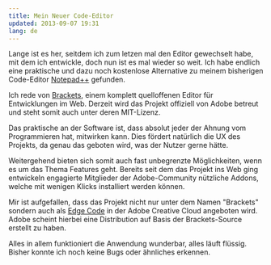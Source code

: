 ```yaml
---
title: Mein Neuer Code-Editor
updated: 2013-09-07 19:31
lang: de
---
```


Lange ist es her, seitdem ich zum letzen mal den Editor gewechselt habe, mit dem ich entwickle, doch nun ist es mal wieder so weit. Ich habe endlich eine praktische und dazu noch kostenlose Alternative zu meinem bisherigen Code-Editor [Notepad++][1] gefunden.

Ich rede von [Brackets][2], einem komplett quelloffenen Editor für Entwicklungen im Web. Derzeit wird das Projekt offiziell von Adobe betreut und steht somit auch unter deren MIT-Lizenz.

Das praktische an der Software ist, dass absolut jeder der Ahnung vom Programmieren hat, mitwirken kann. Dies fördert natürlich die UX des Projekts, da genau das geboten wird, was der Nutzer gerne hätte.

Weitergehend bieten sich somit auch fast unbegrenzte Möglichkeiten, wenn es um das Thema Features geht. Bereits seit dem das Projekt ins Web ging entwickeln engagierte Mitglieder der Adobe-Community nützliche Addons, welche mit wenigen Klicks installiert werden können.

Mir ist aufgefallen, dass das Projekt nicht nur unter dem Namen "Brackets" sondern auch als [Edge Code][3] in der Adobe Creative Cloud angeboten wird. Adobe scheint hierbei eine Distribution auf Basis der Brackets-Source erstellt zu haben.

Alles in allem funktioniert die Anwendung wunderbar, alles läuft flüssig. Bisher konnte ich noch keine Bugs oder ähnliches erkennen.

[1]: http://notepad-plus-plus.org/
[2]: http://brackets.io
[3]: http://html.adobe.com/edge/code/